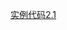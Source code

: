 [实例代码2.1](https://github.com/JackZander/Python-Note/blob/master/2%20%E5%AE%9E%E4%BE%8B%E4%BB%A3%E7%A0%81/e2.1DrawPython.py)
